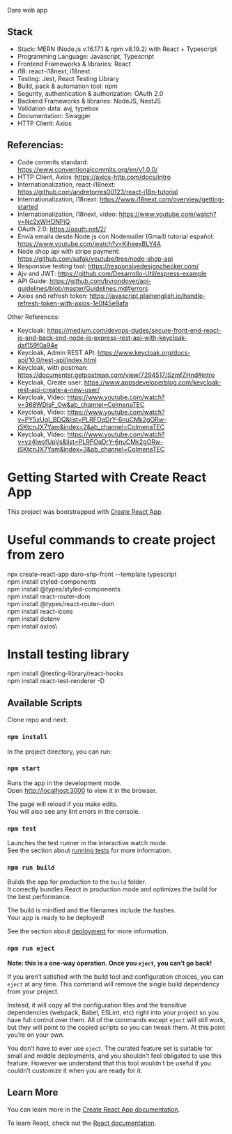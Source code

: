 Daro web app

## Stack

- Stack: MERN (Node.js v.16.17.1 & npm v8.19.2) with React + Typescript
- Programming Language: Javascript, Typescript
- Frontend Frameworks & libraries: React
- i18: react-i18next, i18next
- Testing: Jest, React Testing Library
- Build, pack & automation tool: npm
- Segurity, authentication & authorization: OAuth 2.0
- Backend Frameworks & libraries: NodeJS, NestJS
- Validation data: avj, typebox
- Documentation: Swagger
- HTTP Client: Axios


## Referencias:
- Code commits standard: https://www.conventionalcommits.org/en/v1.0.0/
- HTTP Client, Axios :https://axios-http.com/docs/intro
- Internationalization, react-i18next: https://github.com/andretorres00123/react-i18n-tutorial
- Internationalization, i18next: https://www.i18next.com/overview/getting-started
- Internationalization, i18next, video: https://www.youtube.com/watch?v=Nc2xWHONPjQ
- OAuth 2.0: https://oauth.net/2/
- Envía emails desde Node.js con Nodemailer (Gmail) tutorial español: https://www.youtube.com/watch?v=KjheexBLY4A
- Node shop api with stripe payment:  https://github.com/safak/youtube/tree/node-shop-api
- Responsive testing tool: https://responsivedesignchecker.com/
- Ajv and JWT: https://github.com/Desarrollo-Util/express-example
- API Guide: https://github.com/byrondover/api-guidelines/blob/master/Guidelines.md#errors
- Axios and refresh token: https://javascript.plainenglish.io/handle-refresh-token-with-axios-1e0f45e9afa

Other References:
- Keycloak: https://medium.com/devops-dudes/secure-front-end-react-js-and-back-end-node-js-express-rest-api-with-keycloak-daf159f0a94e
- Keycloak, Admin REST API: https://www.keycloak.org/docs-api/10.0/rest-api/index.html
- Keycloak, with postman: https://documenter.getpostman.com/view/7294517/SzmfZHnd#intro
- Keycloak, Create user: https://www.appsdeveloperblog.com/keycloak-rest-api-create-a-new-user/
- Keycloak, Video: https://www.youtube.com/watch?v=368WDlsF_Ow&ab_channel=ColmenaTEC
- Keycloak, Video: https://www.youtube.com/watch?v=PY5xUgI_BDQ&list=PLRFOqDrY-6nuCMk2gORw-jSKtcnJX7Yam&index=2&ab_channel=ColmenaTEC
- Keycloak, Video: https://www.youtube.com/watch?v=yz4lwsfUpVs&list=PLRFOqDrY-6nuCMk2gORw-jSKtcnJX7Yam&index=3&ab_channel=ColmenaTEC

# Getting Started with Create React App

This project was bootstrapped with [Create React App](https://github.com/facebook/create-react-app).

# Useful commands to create project from zero

npx create-react-app daro-shp-front --template typescript\
npm install styled-components\
npm install @types/styled-components\
npm install react-router-dom\
npm install @types/react-router-dom\
npm install react-icons\
npm install dotenv\
npm install axios\

# Install testing library
npm install @testing-library/react-hooks\
npm install react-test-renderer -D

## Available Scripts

Clone repo and next:

### `npm install`

In the project directory, you can run:

### `npm start`

Runs the app in the development mode.\
Open [http://localhost:3000](http://localhost:3000) to view it in the browser.

The page will reload if you make edits.\
You will also see any lint errors in the console.

### `npm test`

Launches the test runner in the interactive watch mode.\
See the section about [running tests](https://facebook.github.io/create-react-app/docs/running-tests) for more information.

### `npm run build`

Builds the app for production to the `build` folder.\
It correctly bundles React in production mode and optimizes the build for the best performance.

The build is minified and the filenames include the hashes.\
Your app is ready to be deployed!

See the section about [deployment](https://facebook.github.io/create-react-app/docs/deployment) for more information.

### `npm run eject`

**Note: this is a one-way operation. Once you `eject`, you can’t go back!**

If you aren’t satisfied with the build tool and configuration choices, you can `eject` at any time. This command will remove the single build dependency from your project.

Instead, it will copy all the configuration files and the transitive dependencies (webpack, Babel, ESLint, etc) right into your project so you have full control over them. All of the commands except `eject` will still work, but they will point to the copied scripts so you can tweak them. At this point you’re on your own.

You don’t have to ever use `eject`. The curated feature set is suitable for small and middle deployments, and you shouldn’t feel obligated to use this feature. However we understand that this tool wouldn’t be useful if you couldn’t customize it when you are ready for it.

## Learn More

You can learn more in the [Create React App documentation](https://facebook.github.io/create-react-app/docs/getting-started).

To learn React, check out the [React documentation](https://reactjs.org/).
